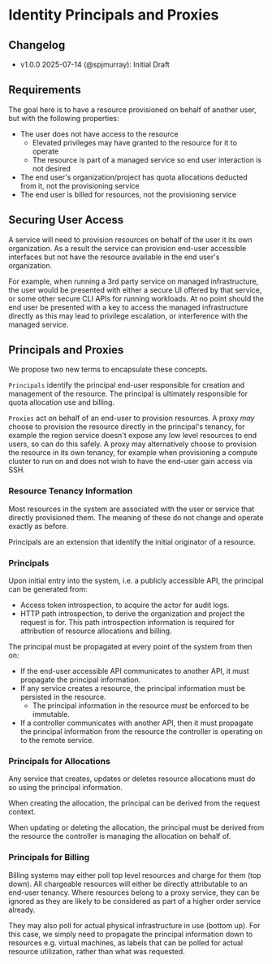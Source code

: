 # Identity Principals and Proxies

## Changelog

- v1.0.0 2025-07-14 (@spjmurray): Initial Draft

## Requirements

The goal here is to have a resource provisioned on behalf of another user, but with the following properties:

* The user does not have access to the resource
  * Elevated privileges may have granted to the resource for it to operate
  * The resource is part of a managed service so end user interaction is not desired
* The end user's organization/project has quota allocations deducted from it, not the provisioning service
* The end user is billed for resources, not the provisioning service

## Securing User Access

A service will need to provision resources on behalf of the user it its own organization.
As a result the service can provision end-user accessible interfaces but not have the resource available in the end user's organization.

For example, when running a 3rd party service on managed infrastructure, the user would be presented with either a secure UI offered by that service, or some other secure CLI APIs for running workloads.
At no point should the end user be presented with a key to access the managed infrastructure directly as this may lead to privilege escalation, or interference with the managed service.

## Principals and Proxies

We propose two new terms to encapsulate these concepts.

`Principals` identify the principal end-user responsible for creation and management of the resource.
The principal is ultimately responsible for quota allocation use and billing.

`Proxies` act on behalf of an end-user to provision resources.
A proxy _may_ choose to provision the resource directly in the principal's tenancy, for example the region service doesn't expose any low level resources to end users, so can do this safely.
A proxy may alternatively choose to provision the resource in its own tenancy, for example when provisioning a compute cluster to run on and does not wish to have the end-user gain access via SSH.

### Resource Tenancy Information

Most resources in the system are associated with the user or service that directly provisioned them.
The meaning of these do not change and operate exactly as before.

Principals are an extension that identify the initial originator of a resource.

### Principals

Upon initial entry into the system, i.e. a publicly accessible API, the principal can be generated from:

* Access token introspection, to acquire the actor for audit logs.
* HTTP path introspection, to derive the organization and project the request is for.
  This path introspection information is required for attribution of resource allocations and billing.

The principal must be propagated at every point of the system from then on:

* If the end-user accessible API communicates to another API, it must propagate the principal information.
* If any service creates a resource, the principal information must be persisted in the resource.
  * The principal information in the resource _must_ be enforced to be immutable.
* If a controller communicates with another API, then it must propagate the principal information from the resource the controller is operating on to the remote service.

### Principals for Allocations

Any service that creates, updates or deletes resource allocations must do so using the principal information.

When creating the allocation, the principal can be derived from the request context.

When updating or deleting the allocation, the principal must be derived from the resource the controller is managing the allocation on behalf of.

### Principals for Billing

Billing systems may either poll top level resources and charge for them (top down).
All chargeable resources will either be directly attributable to an end-user tenancy.
Where resources belong to a proxy service, they can be ignored as they are likely to be considered as part of a higher order service already.

They may also poll for actual physical infrastructure in use (bottom up).
For this case, we simply need to propagate the principal information down to resources e.g. virtual machines, as labels that can be polled for actual resource utilization, rather than what was requested.
